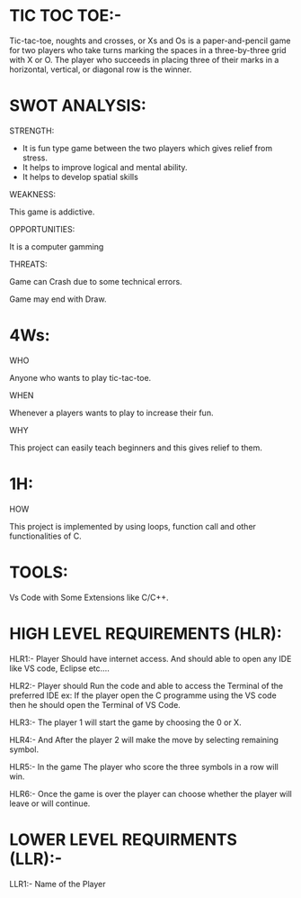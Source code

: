 # TIC TOC TOE:-

Tic-tac-toe, noughts and crosses, or Xs and Os is a paper-and-pencil game for two players who take turns marking the spaces in a three-by-three grid with X or O. The player who succeeds in placing three of their marks in a horizontal, vertical, or diagonal row is the winner.


# SWOT ANALYSIS:

STRENGTH:

- It is fun type game between the two players which gives relief from stress.
- It helps to improve logical and mental ability.
- It helps to develop spatial skills

WEAKNESS:

This game is addictive.

OPPORTUNITIES:

It is a computer gamming

THREATS:

Game can Crash due to some technical errors.

Game may end with Draw.

# 4Ws:

WHO

Anyone who wants to play tic-tac-toe.

WHEN

Whenever a players wants to play to increase their fun.

WHY

This project can easily teach beginners and this gives relief to them.

# 1H:

HOW

This project is implemented by using loops, function call and other functionalities of C.

# TOOLS:

Vs Code with Some Extensions like C/C++.

# HIGH LEVEL REQUIREMENTS (HLR):

HLR1:- Player Should have internet access. And should able to open any IDE like VS code, Eclipse etc….

HLR2:- Player should Run the code and able to access the Terminal of the preferred IDE ex: If the player open the C programme using the VS code then he should open the Terminal of VS Code.

HLR3:- The player 1 will start the game by choosing the 0 or X.

HLR4:- And After the player 2 will make the move by selecting remaining symbol.

HLR5:- In the game The player who score the three symbols in a row will win.

HLR6:- Once the game is over the player can choose whether the player will leave or will continue.

# LOWER LEVEL REQUIRMENTS (LLR):-

LLR1:- Name of the Player
